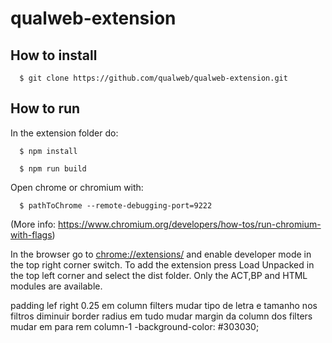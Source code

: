 # qualweb-extension
## How to install

```shell
  $ git clone https://github.com/qualweb/qualweb-extension.git
```

## How to run

In the extension folder do:

```shell
  $ npm install
```

```shell
  $ npm run build
```
Open chrome or chromium with:

```shell
  $ pathToChrome --remote-debugging-port=9222
```
(More info: https://www.chromium.org/developers/how-tos/run-chromium-with-flags)

In the browser go to <chrome://extensions/> and enable developer mode in the top right corner switch.
To add the extension press Load Unpacked in the top left corner and select the dist folder.
Only the ACT,BP and HTML modules are available.

padding lef right 0.25 em column filters
mudar tipo de letra e tamanho nos filtros
diminuir border radius em tudo
mudar margin da column dos filters
mudar em para rem
column-1 -background-color: #303030;

